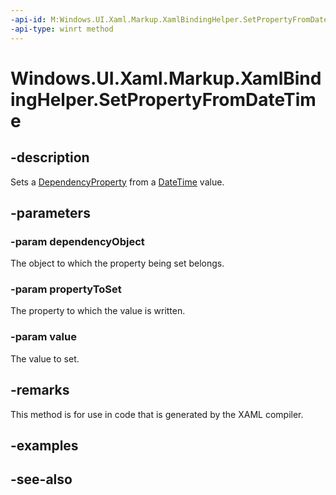 ```yaml
---
-api-id: M:Windows.UI.Xaml.Markup.XamlBindingHelper.SetPropertyFromDateTime(System.Object,Windows.UI.Xaml.DependencyProperty,Windows.Foundation.DateTime)
-api-type: winrt method
---
```


<!-- Method syntax
public void SetPropertyFromDateTime(System.Object dependencyObject, Windows.UI.Xaml.DependencyProperty propertyToSet, Windows.Foundation.DateTime value)
-->

# Windows.UI.Xaml.Markup.XamlBindingHelper.SetPropertyFromDateTime

## -description
Sets a [DependencyProperty](../windows.ui.xaml/dependencyproperty.md) from a [DateTime](../windows.foundation/datetime.md) value.



## -parameters
### -param dependencyObject
The object to which the property being set belongs.

### -param propertyToSet
The property to which the value is written.

### -param value
The value to set.

## -remarks
This method is for use in code that is generated by the XAML compiler.

## -examples

## -see-also
